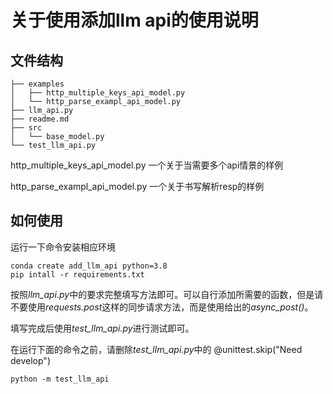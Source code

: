 # 关于使用添加llm api的使用说明

## 文件结构
```
├── examples
│   ├── http_multiple_keys_api_model.py
│   └── http_parse_exampl_api_model.py
├── llm_api.py
├── readme.md
├── src
│   └── base_model.py
└── test_llm_api.py
```
http_multiple_keys_api_model.py 一个关于当需要多个api情景的样例

http_parse_exampl_api_model.py 一个关于书写解析resp的样例


## 如何使用

运行一下命令安装相应环境
```
conda create add_llm_api python=3.8
pip intall -r requirements.txt
```

按照*llm_api.py*中的要求完整填写方法即可。可以自行添加所需要的函数，但是请不要使用*requests.post*这样的同步请求方法，而是使用给出的*async_post()*。

填写完成后使用*test_llm_api.py*进行测试即可。

在运行下面的命令之前，请删除*test_llm_api.py*中的 @unittest.skip("Need develop")
```
python -m test_llm_api
```

